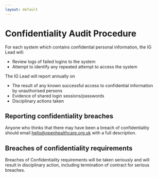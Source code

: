 ```yaml
---
layout: default
---
```

# Confidentiality Audit Procedure

For each system which contains confidential personal information, the IG Lead will:

* Review logs of failed logins to the system
* Attempt to identify any repeated attempt to access the system

The IG Lead will report annually on

* The result of any known successful access to confidential information by unauthorised persons
* Evidence of shared login sessions/passwords
* Disciplinary actions taken


## Reporting confidentiality breaches

Anyone who thinks that there may have been a breach of confidentiality should email hello@openhealthcare.org.uk with a full description.

## Breaches of confidentiality requirements

Breaches of Confidentiality requirements will be taken seriously and will result in disciplinary action, including termination of contract for serious breaches.
